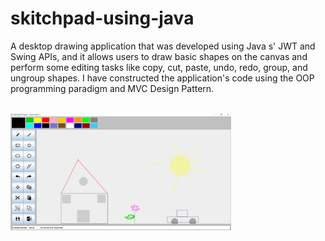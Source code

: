 # skitchpad-using-java
A desktop drawing application that was developed using Java s' JWT and Swing APIs, and it allows users to draw basic shapes on the canvas and perform some editing tasks like copy, cut, paste, undo, redo, group, and ungroup shapes. I have constructed the application's code using the OOP programming paradigm and MVC Design Pattern.
<br>
<br>
<div>
   <img  class= "imageSrc" src="Screenshot.png" style="width:70%">
</div>
<br>
<br>
